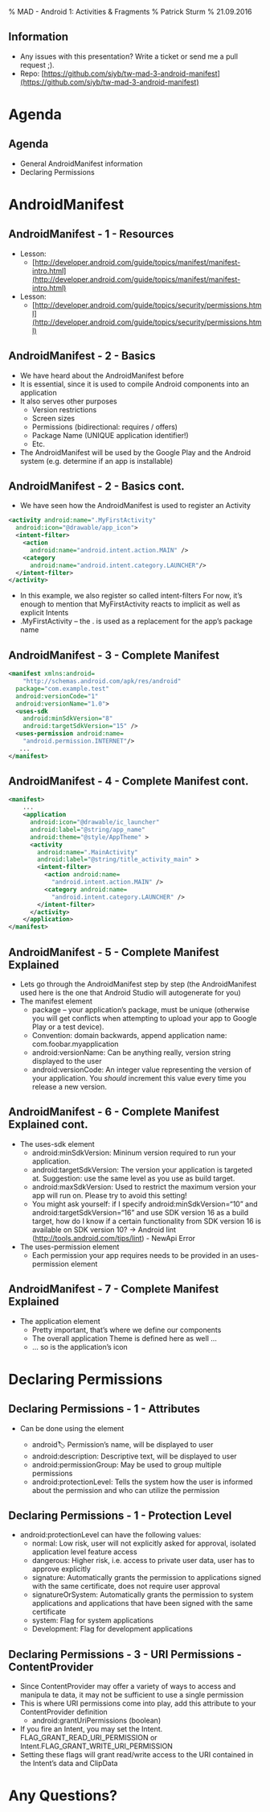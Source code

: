 % MAD - Android 1: Activities & Fragments
% Patrick Sturm
% 21.09.2016

## Information

* Any issues with this presentation? Write a ticket or send me a pull request ;).
* Repo: [https://github.com/siyb/tw-mad-3-android-manifest](https://github.com/siyb/tw-mad-3-android-manifest)

# Agenda

## Agenda

* General AndroidManifest information
* Declaring Permissions

# AndroidManifest

## AndroidManifest - 1 - Resources

* Lesson:
    * [http://developer.android.com/guide/topics/manifest/manifest-intro.html](http://developer.android.com/guide/topics/manifest/manifest-intro.html)
* Lesson:
    * [http://developer.android.com/guide/topics/security/permissions.html](http://developer.android.com/guide/topics/security/permissions.html)
    
## AndroidManifest - 2 - Basics

* We have heard about the AndroidManifest before
* It is essential, since it is used to compile Android components into an application
* It also serves other purposes
    * Version restrictions
    * Screen sizes
    * Permissions (bidirectional: requires / offers)
    * Package Name (UNIQUE application identifier!)
    * Etc.
* The AndroidManifest will be used by the Google Play and the Android system (e.g. determine if an app is installable)

## AndroidManifest - 2 - Basics cont.

* We have seen how the AndroidManifest is used to register an Activity

```xml
<activity android:name=".MyFirstActivity" 
  android:icon="@drawable/app_icon"> 
  <intent-filter> 
    <action 
      android:name="android.intent.action.MAIN" /> 
    <category 
      android:name="android.intent.category.LAUNCHER"/> 
  </intent-filter> 
</activity>
```
* In this example, we also register so called intent-filters For now, it’s enough to mention that MyFirstActivity reacts to implicit as well as explicit Intents
* .MyFirstActivity – the . is used as a replacement for the app’s package name

## AndroidManifest - 3 - Complete Manifest

```xml
<manifest xmlns:android=
    "http://schemas.android.com/apk/res/android" 
  package="com.example.test" 
  android:versionCode="1" 
  android:versionName="1.0"> 
  <uses-sdk 
    android:minSdkVersion="8" 
    android:targetSdkVersion="15" />
  <uses-permission android:name=
    "android.permission.INTERNET"/> 
   ...
</manifest>
```

## AndroidManifest - 4 - Complete Manifest cont.

```xml
<manifest>
    ...
    <application 
      android:icon="@drawable/ic_launcher" 
      android:label="@string/app_name" 
      android:theme="@style/AppTheme" > 
      <activity 
        android:name=".MainActivity" 
        android:label="@string/title_activity_main" > 
        <intent-filter> 
          <action android:name=
            "android.intent.action.MAIN" /> 
          <category android:name=
            "android.intent.category.LAUNCHER" /> 
        </intent-filter> 
      </activity> 
    </application> 
</manifest>
```

## AndroidManifest - 5 - Complete Manifest Explained

* Lets go through the AndroidManifest step by step (the AndroidManifest used here is the one that Android Studio will autogenerate for you)
* The manifest element
    * package – your application’s package, must be unique (otherwise you will get conflicts when attempting to upload your app to Google Play or a test device).
    * Convention: domain backwards, append application name: com.foobar.myapplication
    * android:versionName: Can be anything really, version string displayed to the user
    * android:versionCode: An integer value representing the version of your application. You _should_ increment this value every time you release a new version.

## AndroidManifest - 6 - Complete Manifest Explained cont.

* The uses-sdk element
    * android:minSdkVersion: Mininum version required to run your application.
    * android:targetSdkVersion: The version your application is targeted at. Suggestion: use the same level as you use as build target.
    * android:maxSdkVersion: Used to restrict the maximum version your app will run on. Please try to avoid this setting!
    * You might ask yourself: if I specify android:minSdkVersion=“10” and android:targetSdkVersion=“16” and use SDK version 16 as a build target, how do I know if a certain functionality from SDK version 16 is available on SDK version 10? -> Android lint (http://tools.android.com/tips/lint) - NewApi Error
* The uses-permission element
    * Each permission your app requires needs to be provided in an uses-permission element
        
## AndroidManifest - 7 - Complete Manifest Explained

* The application element
    * Pretty important, that’s where we define our components
    * The overall application Theme is defined here as well …
    * … so is the application’s icon
    
# Declaring Permissions

## Declaring Permissions - 1 - Attributes

* Can be done using the <permission> element
    * android:label: Permission’s name, will be displayed to user
    * android:description: Descriptive text, will be displayed to user
    * android:permissionGroup: May be used to group multiple permissions
    * android:protectionLevel: Tells the system how the user is informed about the permission and who can utilize the permission
    
## Declaring Permissions - 1 - Protection Level

* android:protectionLevel can have the following values:
    * normal: Low risk, user will not explicitly asked for approval, isolated application level feature access
    * dangerous: Higher risk, i.e. access to private user data, user has to approve explicitly
    * signature: Automatically grants the permission to applications signed with the same certificate, does not require user approval
    * signatureOrSystem: Automatically grants the permission to system applications and applications that have been signed with the same certificate
    * system: Flag for system applications
    * Development: Flag for development applications
    
## Declaring Permissions - 3 - URI Permissions - ContentProvider

* Since ContentProvider may offer a variety of ways to access and manipula te data, it may not be sufficient to use a single permission
* This is where URI permissions come into play, add this attribute to your ContentProvider definition
    * android:grantUriPermissions (boolean)
* If you fire an Intent, you may set the Intent. FLAG_GRANT_READ_URI_PERMISSION or Intent.FLAG_GRANT_WRITE_URI_PERMISSION
* Setting these flags will grant read/write access to the URI contained in the Intent’s data and ClipData

# Any Questions?


